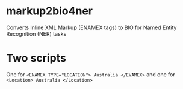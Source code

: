 # markup2bio4ner
Converts Inline XML Markup (ENAMEX tags) to BIO for Named Entity Recognition (NER) tasks

# Two scripts

One for `<ENAMEX TYPE="LOCATION"> Australia </EVAMEX>`
and
one for `<Location> Australia </Location>`
